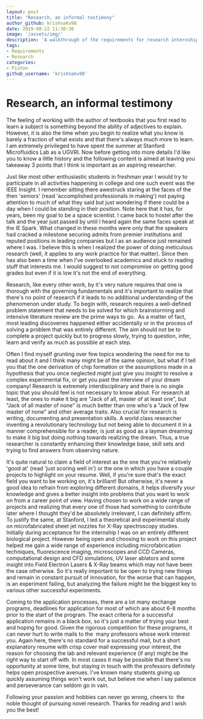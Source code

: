 ```yaml
---
layout: post
title: "Research, an informal testimony"
author_github: krishnakv98
date: 2019-08-22 11:30:30
image: '/assets/img/'
description: 'A walkthrough of the requirements for research internship and how fundamental they are'
tags:
- Requirements
- Research
categories:
- Piston
github_username: 'krishnakv98'
---
```


# Research, an informal testimony

The feeling of working with the author of textbooks that you first read to learn a subject is something beyond the ability of adjectives to explain. However, it is also the time when you begin to realize what you know is barely a fraction of what exists and that there's always much more to learn. I am extremely privileged to have spent the summer at Stanford Microfluidics Lab as a UGVRI. Now before getting into more details I'd like you to know a little history and the following content is aimed at leaving you takeaway 3 points that I think is important as an aspiring researcher. 

Just like most other enthusiastic students in freshman year I would try to participate in all activities happening in college and one such event was the IEEE Insight. I remember sitting there awestruck staring at the faces of the then 'seniors' (read 'accomplished professionals in making') not paying attention to much of what they said but just wondering if there could be a day when I could be standing in their position. Note here that it has, for years, been my goal to be a space scientist. I came back to hostel after the talk and the year just passed by until I heard again the same faces speak at the IE Spark. What changed in these months were only that the speakers had cracked a milestone securing admits from premier institutions and reputed positions in leading companies but I as an audience just remained where I was. I believe this is when I realized the power of doing meticulous research (well, it applies to any work practice for that matter). Since then has also been a time when I've overlooked academics and stuck to reading stuff that interests me. I would suggest to not compromise on getting good grades but even if it is low it's not the end of everything. 

Research, like every other work, by it's very nature requires that one is thorough with the governing fundamentals and it's important to realize that there's no point of research if it leads to no additional understanding of the phenomenon under study. To begin with, research requires a well-defined problem statement that needs to be solved for which brainstorming and intensive literature review are the prime ways to go.  As a matter of fact, most leading discoveries happened either accidentally or in the process of solving a problem that was entirely different. The aim should not be to complete a project quickly but to progress slowly, trying to question, infer, learn and verify as much as possible at each step. 

Often I find myself grunting over few topics wondering the need for me to read about it and I think many might be of the same opinion, but what if I tell you that the one derivation of chip formation or the assumptions made in a hypothesis that you once neglected might just give you insight to resolve a complex experimental fix, or get you past the interview of your dream company! Research is extremely interdisciplinary and there is no single topic that you should feel is not necessary to know about. For research at least, the ones to make it big are "Jack of all, master of at least one", but "Jack of all master of none" is much better than one who's a "Jack of few master of none" and other average traits. Also crucial for research is writing, documenting and presentation skills. A world class researcher inventing a revolutionary technology but not being able to document it in a manner comprehensible for a reader, is just as good as a layman dreaming to make it big but doing nothing towards realizing the dream. Thus, a true researcher is constantly enhancing their knowledge base, skill sets and trying to find answers from observing nature. 

It's quite natural to claim a field of interest as the one that you're relatively 'good at' (read 'just scoring well in') or the one in which you have a couple projects to highlight on your resume. Well, if you're sure that's the exact field you want to be working on, it's brilliant! But otherwise, it's never a good idea to refrain from exploring different domains, it helps diversify your knowledge and gives a better insight into problems that you want to work on from a career point of view. Having chosen to work on a wide range of projects and realizing that every one of those had something to contribute later where I thought they'd be absolutely irrelevant, I can definitely affirm. To justify the same, at Stanford, I led a theoretical and experimental study on microfabricated sheet jet nozzles for X-Ray spectroscopy studies. Initially during acceptance for the internship I was on an entirely different biological project. However being open and choosing to work on this project helped me gain a wide range of experience including microfabrication techniques, fluorescence imaging, microscopes and CCD Cameras, computational design and CFD simulations, UV laser ablators and some insight into Field Electron Lasers & X-Ray beams which may not have been the case otherwise. So it's really important to be open to trying new things and remain in constant pursuit of innovation, for the worse that can happen, is an experiment failing, but analyzing the failure might be the biggest key to various other successful experiments. 

Coming to the application processes, there are a lot many exchange programs, deadlines for application for most of which are about 6-8 months prior to the start of the program. The exact criteria for a successful application remains in a black box, so it's just a matter of trying your best and hoping for good. Given the rigorous competition for these programs, it can never hurt to write mails to the  many professors whose work interest you. Again here, there's no standard for a successful mail, but a short explanatory resume with crisp cover mail expressing your interest, the reason for choosing the lab and relevant experience (if any) might be the right way to start off with. In most cases it may be possible that there's no opportunity at some time, but staying in touch with the professors definitely helps open prospective avenues. I've known many students giving up quickly assuming things won't work out, but believe me when I say patience and perseverance can seldom go in vain. 

Following your passion and hobbies can never go wrong, cheers to  the noble thought of pursuing novel research. Thanks for reading and I wish you the best!
